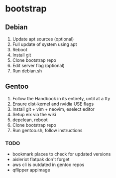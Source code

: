 # bootstrap

## Debian

1. Update apt sources (optional)
2. Full update of system using apt
3. Reboot
4. Install git
5. Clone bootstrap repo
6. Edit server flag (optional)
7. Run debian.sh

## Gentoo

1. Follow the Handbook in its entirety, until at a tty
2. Ensure dist-kernel and nvidia USE flags
3. Install git + vim + neovim, eselect editor
3. Setup eix via the wiki
4. depclean, reboot
5. Clone bootstrap repo
6. Run gentoo.sh, follow instructions

### TODO

- bookmark places to check for updated versions
- aisleriot flatpak don't forget
- aws cli is outdated in gentoo repos
- qflipper appimage
